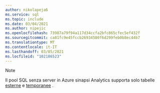 ```yaml
---
author: nikolapeja6
ms.service: sql
ms.topic: include
ms.date: 03/04/2021
ms.author: nipejic
ms.openlocfilehash: 73987a79f94a117d34ccfa2bfc865cfec5ef432f
ms.sourcegitcommit: ca81fc9e45fccb26934580f6d299feb0b8ec44b7
ms.translationtype: MT
ms.contentlocale: it-IT
ms.lasthandoff: 03/05/2021
ms.locfileid: "102186523"
---
```

> [!NOTE]
> Il pool SQL senza server in Azure sinapsi Analytics supporta solo tabelle [esterne](/azure/synapse-analytics/sql/create-use-external-tables) e [temporanee](/azure/synapse-analytics/sql/develop-tables-temporary) .
